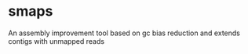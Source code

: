 # smaps
An assembly improvement tool based on gc bias reduction and extends contigs with unmapped reads 
